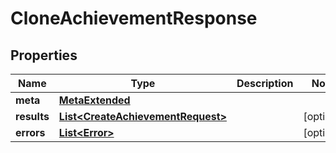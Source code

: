 

# CloneAchievementResponse


## Properties

Name | Type | Description | Notes
------------ | ------------- | ------------- | -------------
**meta** | [**MetaExtended**](MetaExtended.md) |  | 
**results** | [**List&lt;CreateAchievementRequest&gt;**](CreateAchievementRequest.md) |  |  [optional]
**errors** | [**List&lt;Error&gt;**](Error.md) |  |  [optional]



